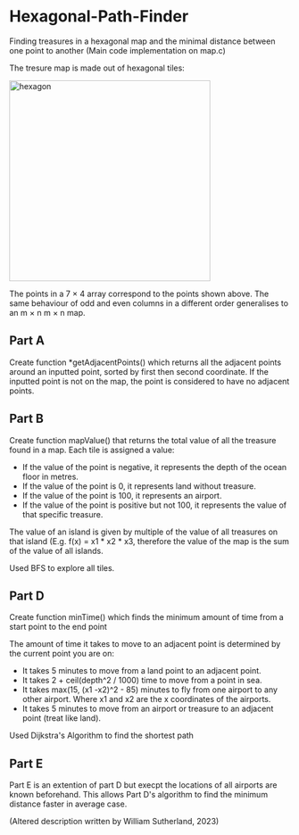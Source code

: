 # Hexagonal-Path-Finder
Finding treasures in a hexagonal map and the minimal distance between one point to another (Main code implementation on map.c)

The tresure map is made out of hexagonal tiles:

<img width="360" alt="hexagon" src="https://github.com/ybotf/Hexagonal-Path-Finder/assets/56858161/b9155344-54b3-4062-9a96-44f5fd25f84b">

The points in a 7 × 4 array correspond to the points shown above. The same behaviour of odd and even columns in a different order generalises to an m × n
m × n map.

## Part A
Create function *getAdjacentPoints() which returns all the adjacent points around an inputted point, sorted by first then second coordinate. If the inputted point is not on the map, the point is considered to have no adjacent points.

## Part B
Create function mapValue() that returns the total value of all the treasure found in a map.
Each tile is assigned a value:
- If the value of the point is negative, it represents the depth of the ocean floor in metres. 
- If the value of the point is 0, it represents land without treasure. 
- If the value of the point is 100, it represents an airport. 
- If the value of the point is positive but not 100, it represents the value of that specific treasure.

The value of an island is given by multiple of the value of all treasures on that island (E.g. f(x) = x1 * x2 * x3, therefore the value of the map is the sum of the value of all islands.

Used BFS to explore all tiles.

## Part D
Create function minTime() which finds the minimum amount of time from a start point to the end point

The amount of time it takes to move to an adjacent point is determined by the current point you are on:
- It takes 5 minutes to move from a land point to an adjacent point.
- It takes 2 + ceil(depth^2 / 1000) time to move from a point in sea.
- It takes max(15, (x1 -x2)^2 - 85) minutes to fly from one airport to any other airport. Where x1 and x2 are the  x coordinates of the airports.
- It takes 5 minutes to move from an airport or treasure to an adjacent point (treat like land).

Used Dijkstra's Algorithm to find the shortest path

## Part E
Part E is an extention of part D but execpt the locations of all airports are known beforehand. This allows Part D's algorithm to find the minimum distance faster in average case.

(Altered description written by William Sutherland, 2023)
